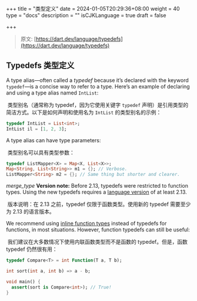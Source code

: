 +++
title = "类型定义"
date = 2024-01-05T20:29:36+08:00
weight = 40
type = "docs"
description = ""
isCJKLanguage = true
draft = false

+++

> 原文: [https://dart.dev/language/typedefs](https://dart.dev/language/typedefs)

## Typedefs 类型定义

A type alias—often called a *typedef* because it’s declared with the keyword `typedef`—is a concise way to refer to a type. Here’s an example of declaring and using a type alias named `IntList`:

​	类型别名（通常称为 typedef，因为它使用关键字 `typedef` 声明）是引用类型的简洁方式。以下是如何声明和使用名为 `IntList` 的类型别名的示例：

```dart
typedef IntList = List<int>;
IntList il = [1, 2, 3];
```

A type alias can have type parameters:

​	类型别名可以具有类型参数：

```dart
typedef ListMapper<X> = Map<X, List<X>>;
Map<String, List<String>> m1 = {}; // Verbose.
ListMapper<String> m2 = {}; // Same thing but shorter and clearer.
```

*merge_type* **Version note:** Before 2.13, typedefs were restricted to function types. Using the new typedefs requires a [language version](https://dart.dev/guides/language/evolution#language-versioning) of at least 2.13.

​	版本说明：在 2.13 之前，typedef 仅限于函数类型。使用新的 typedef 需要至少为 2.13 的语言版本。

We recommend using [inline function types](https://dart.dev/effective-dart/design#prefer-inline-function-types-over-typedefs) instead of typedefs for functions, in most situations. However, function typedefs can still be useful:

​	我们建议在大多数情况下使用内联函数类型而不是函数的 typedef。但是，函数 typedef 仍然很有用：

```dart
typedef Compare<T> = int Function(T a, T b);

int sort(int a, int b) => a - b;

void main() {
  assert(sort is Compare<int>); // True!
}
```
